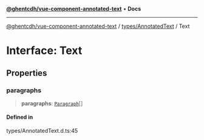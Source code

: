 [**@ghentcdh/vue-component-annotated-text**](../../../README.md) • **Docs**

***

[@ghentcdh/vue-component-annotated-text](../../../modules.md) / [types/AnnotatedText](../README.md) / Text

# Interface: Text

## Properties

### paragraphs

> **paragraphs**: [`Paragraph`](Paragraph.md)[]

#### Defined in

types/AnnotatedText.d.ts:45
